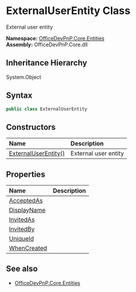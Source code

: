 # ExternalUserEntity Class
 External user entity   

**Namespace:** [OfficeDevPnP.Core.Entities](OfficeDevPnP.Core.Entities.md)  
**Assembly:** OfficeDevPnP.Core.dll  
## Inheritance Hierarchy
System.Object  
## Syntax
```C#
public class ExternalUserEntity
```
## Constructors
|**Name**|**Description**|
|:-----|:-----|
| [ExternalUserEntity()](OfficeDevPnP.Core.Entities.ExternalUserEntity.ctor1.md) |  External user entity 
## Properties
|**Name**|**Description**|
|:-----|:-----|
| [AcceptedAs](OfficeDevPnP.Core.Entities.ExternalUserEntity.AcceptedAs.md) | 
| [DisplayName](OfficeDevPnP.Core.Entities.ExternalUserEntity.DisplayName.md) | 
| [InvitedAs](OfficeDevPnP.Core.Entities.ExternalUserEntity.InvitedAs.md) | 
| [InvitedBy](OfficeDevPnP.Core.Entities.ExternalUserEntity.InvitedBy.md) | 
| [UniqueId](OfficeDevPnP.Core.Entities.ExternalUserEntity.UniqueId.md) | 
| [WhenCreated](OfficeDevPnP.Core.Entities.ExternalUserEntity.WhenCreated.md) | 
## See also
- [OfficeDevPnP.Core.Entities](OfficeDevPnP.Core.Entities.md)
